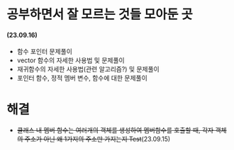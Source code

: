  # 공부하면서 잘 모르는 것들 모아둔 곳

#### (23.09.16)
- 함수 포인터 문제풀이
- vector 함수의 자세한 사용법 및 문제풀이
- 재귀함수의 자세한 사용법(관련 알고리즘?) 및 문제풀이
- 포인터 함수, 정적 멤버 변수, 함수에 대한 문제풀이






# 해결

- ~~클래스 내 멤버 함수는 여러개의 객체를 생성하여 멤버함수를 호출할 때, 각자 객체의 주소가 아닌 왜 1가지의 주소만 가지는지 Test~~(23.09.15)

